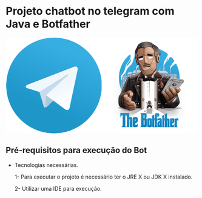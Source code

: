# Projeto chatbot no telegram com Java e Botfather

![Imagem telegram chatbot](img/botfather.png)

##  Pré-requisitos para execução do Bot
 - Tecnologias necessárias.
 
    1- Para executar o projeto é necessário ter o JRE X ou JDK X instalado.
 
    2- Utilizar uma IDE para execução.
